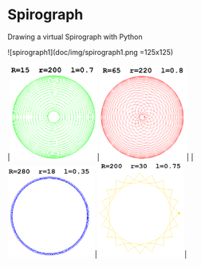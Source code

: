 # Spirograph
Drawing a virtual Spirograph with Python

![spirograph1](doc/img/spirograph1.png =125x125)

|<img src="doc/img/spirograph1.png" width="175">|<img src="doc/img/spirograph2.png" width="175">|
|<img src="doc/img/spirograph3.png" width="175">|<img src="doc/img/spirograph4.png" width="175">|